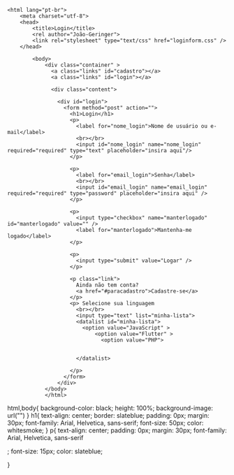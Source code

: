 <!DOCTYPE html>
    <html lang="pt-br">
        <meta charset="utf-8">
        <head>
            <title>Login</title>
            <rel author="João-Geringer">
            <link rel="stylesheet" type="text/css" href="loginform.css" />
        </head>
        
            <body>
                <div class="container" >
                  <a class="links" id="cadastro"></a>
                  <a class="links" id="login"></a>
                   
                  <div class="content">      
                    
                    <div id="login">
                      <form method="post" action=""> 
                        <h1>Login</h1> 
                        <p> 
                          <label for="nome_login">Nome de usuário ou e-mail</label>
                          <br></br>
                          <input id="nome_login" name="nome_login" required="required" type="text" placeholder="insira aqui"/>
                        </p>
                         
                        <p> 
                          <label for="email_login">Senha</label>
                          <br></br>
                          <input id="email_login" name="email_login" required="required" type="password" placeholder="insira aqui" /> 
                        </p>
                         
                        <p> 
                          <input type="checkbox" name="manterlogado" id="manterlogado" value="" /> 
                          <label for="manterlogado">Mantenha-me logado</label>
                        </p>
                         
                        <p> 
                          <input type="submit" value="Logar" /> 
                        </p>
                         
                        <p class="link">
                          Ainda não tem conta?
                          <a href="#paracadastro">Cadastre-se</a>
                        </p>
                        <p> Selecione sua linguagem
                          <br></br>
                          <input type="text" list="minha-lista">
                          <datalist id="minha-lista">
                            <option value="JavaScript" >  
                                <option value="Flutter" >
                                  <option value="PHP">

                            
                          </datalist>

                        </p>
                      </form>
                    </div>
                </body>
                </html>




html,body{
    background-color: black;
    height: 100%;
    background-image: url("")
}
h1{
    text-align: center;
    border: slateblue;
    padding: 0px;
    margin: 30px;
    font-family: Arial, Helvetica, sans-serif;
    font-size: 50px;
    color: whitesmoke;
}
p{
    text-align: center;
    padding: 0px;
    margin: 30px;
    font-family: Arial, Helvetica, sans-serif
    
;
    font-size: 15px;
    color: slateblue;
    
}
